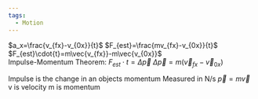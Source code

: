 ```yaml
---
tags:
  - Motion
---
```

$a_x=\frac{v_{fx}-v_{0x}}{t}$ 
$F_{est}=\frac{mv_{fx}-v_{0x}}{t}$ 
$F_{est}\cdot{t}=m\vec{v_{fx}}-m\vec{v_{0x}}$   
Impulse-Momentum Theorem:
$F_{est}\cdot{t}=\Delta{\vec{p}}$ 
$\Delta{\vec{p}}=m(\vec{v}_{fx}-\vec{v}_{0x})$  

Impulse is the change in an objects momentum
Measured in N/s
$\vec{p}=m\vec{v}$ 
v is velocity
m is momentum

